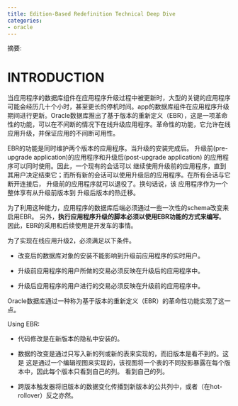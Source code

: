 ```yaml
---
title: Edition-Based Redefinition Technical Deep Dive
categories:
- oracle
---
```

摘要:

<!-- more -->

<!-- toc -->

# INTRODUCTION

当应用程序的数据库组件在应用程序升级过程中被更新时，大型的关键的应用程序可能会经历几十个小时，甚至更长的停机时间。app的数据库组件在应用程序升级期间进行更新。Oracle数据库推出了基于版本的重新定义（EBR），这是一项革命性的功能，可以在不间断的情况下在线升级应用程序。革命性的功能，它允许在线应用升级，并保证应用的不间断可用性。

EBR的功能是同时维护两个版本的应用程序。当升级的安装完成后。
升级前(pre-upgrade application)的应用程序和升级后(post-upgrade application)
的应用程序可以同时使用。因此，一个现有的会话可以 继续使用升级前的应用程序，直到
其用户决定结束它；而所有新的会话可以使用升级后的应用程序。在所有会话与它断开连接后，
升级前的应用程序就可以退役了。换句话说，该 应用程序作为一个整体享有从升级前版本到
升级后版本的热迁移。

为了利用这种能力，应用程序的数据库后端必须通过一些一次性的schema改变来启用EBR。
另外，**执行应用程序升级的脚本必须以使用EBR功能的方式来编写**。因此，EBR的采用和后续使用是开发车的事情。

为了实现在线应用升级2，必须满足以下条件。

- 改变后的数据库对象的安装不能影响到升级前应用程序的实时用户。

- 升级前应用程序的用户所做的交易必须反映在升级后的应用程序中。

- 升级后应用程序的用户进行的交易必须反映在升级前的应用程序中。

Oracle数据库通过一种称为基于版本的重新定义（EBR）的革命性功能实现了这一点。

Using EBR:

- 代码修改是在新版本的隐私中安装的。

- 数据的改变是通过只写入新的列或新的表来实现的，而旧版本是看不到的。这是 
这是通过一个编辑视图来实现的，该视图将一个表的不同投影暴露在每个版本中，因此每个版本只看到自己的列。
看到自己的列。

- 跨版本触发器将旧版本的数据变化传播到新版本的公共列中，或者（在hot-rollover）反之亦然。